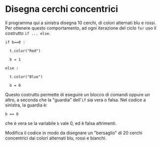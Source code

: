 # Disegna cerchi concentrici

Il programma qui a sinistra disegna 10 cerchi, di colori alternati blu e rossi. Per ottenere questo comportamento, ad ogni iterazione del ciclo `for` uso il costrutto `if ... else`.

```
if b==0 :
```

```
  t.color("Red") 
```

```
  b = 1
```

```
else :
```

```
  t.color("Blue")
```

```
  b = 0
```

Questo costrutto permette di eseguire un blocco di comandi oppure un altro, a seconda che la "guardia" dell'`if` sia vera o falsa. Nel codice a sinistra, la guardia è:

```
b == 0
```

che è vera se la variabile `b` vale 0, ed è falsa altrimenti.

Modifica il codice in modo da disegnare un "bersaglio" di 20 cerchi concentrici dai colori alternati blu, rossi e bianchi.